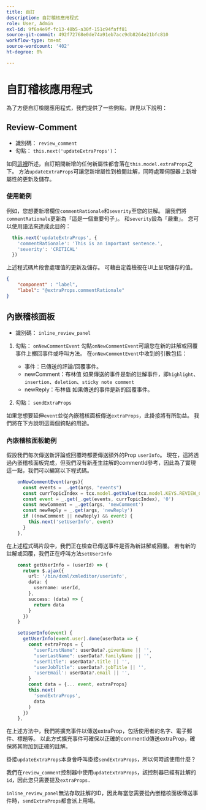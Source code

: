 ```yaml
---
title: 自訂
description: 自訂稽核應用程式
role: User, Admin
exl-id: 9f6a4e9f-fc13-40b5-a30f-151c94faff81
source-git-commit: 492f72768e0de74a91eb7acc9db8264e21bfc810
workflow-type: tm+mt
source-wordcount: '402'
ht-degree: 0%

---
```


# 自訂稽核應用程式

為了方便自訂檢閱應用程式，我們提供了一些鉤點，詳見以下說明：

## Review-Comment

- 識別碼： `review_comment`
- 勾點： `this.next('updateExtraProps')`：

如同[這裡](../../aem_guides_framework/basic-customisation.md)所述，自訂期間新增的任何新屬性都會落在`this.model.extraProps`之下。 方法`updateExtraProps`可讓您新增屬性到檢閱註解，同時處理伺服器上新增屬性的更新及儲存。

### 使用範例

例如，您想要新增欄位`commentRationale`和`severity`至您的註解。
讓我們將`commentRationale`更新為「這是一個重要句子」。 和`severity`設為「嚴重」。
您可以使用語法來達成此目的：

```typescript
  this.next('updateExtraProps', {
    'commentRationale': 'This is an important sentence.',
    'severity': 'CRITICAL'
  })
```

上述程式碼片段會處理值的更新及儲存。 可藉由定義檢視在UI上呈現儲存的值。

```JSON
{
    "component" : "label",
    "label": "@extraProps.commentRationale"
}
```

## 內嵌稽核面板

- 識別碼： `inline_review_panel`

1. 勾點： `onNewCommentEvent`
勾點`onNewCommentEvent`可讓您在新的註解或回覆事件上擲回事件或呼叫方法。
在`onNewCommentEvent`中收到的引數包括：
   - 事件：已傳送的評論/回覆事件。
   - newComment：布林值
如果傳送的事件是新的註解事件，即`highlight`、`insertion`、`deletion`、`sticky note comment`
   - newReply：布林值
如果傳送的事件是新的回覆事件。

2. 勾點： `sendExtraProps`

如果您想要延伸`event`並從內嵌稽核面板傳送`extraProps`，此掛接將有所助益。 我們將在下方說明這兩個鉤點的用途。

### 內嵌稽核面板範例

假設我們每次傳送新評論或回覆時都要傳送額外的Prop `userInfo`。 現在，這將透過內嵌稽核面板完成，但我們沒有新產生註解的commentId參考，因此為了實現這一點，我們可以編寫以下程式碼。

```typescript
    onNewCommentEvent(args){
      const events = _.get(args, "events")
      const currTopicIndex = tcx.model.getValue(tcx.model.KEYS.REVIEW_CURR_TOPIC) || this.getValue('currTopicIndex') || "0"
      const event = _.get(_.get(events, currTopicIndex), '0')
      const newComment = _.get(args, 'newComment')
      const newReply = _.get(args, 'newReply')
      if ((newComment || newReply) && event) {
        this.next('setUserInfo', event)
      }
    },
```

在上述程式碼片段中，我們正在檢查已傳送事件是否為新註解或回覆。 若有新的註解或回覆，我們正在呼叫方法`setUserInfo`

```typescript
    const getUserInfo = (userId) => {
      return $.ajax({
        url: '/bin/dxml/xmleditor/userinfo',
        data: {
          username: userId,
        },
        success: (data) => {
          return data
        }
      })
    }

    setUserInfo(event) {
      getUserInfo(event.user).done(userData => {
        const extraProps = {
          "userFirstName": userData?.givenName || '',
          "userLastName": userData?.familyName || '',
          "userTitle": userData?.title || '',
          "userJobTitle": userData?.jobTitle || '',
          'userEmail': userData?.email || '',
        }
        const data = {... event, extraProps}
        this.next(
          'sendExtraProps',
          data
        )
      })
    },
```

在上述方法中，我們將擴充事件以傳送extraProp，包括使用者的名字、電子郵件、標題等。 以此方式擴充事件可確保以正確的commentId傳送extraProp，確保將其附加到正確的註解。

掛接`updateExtraProps`本身會呼叫掛接`sendExtraProps`，所以何時該使用什麼？

我們在`review_comment`控制器中使用`updateExtraProps`，該控制器已經有註解的`id`，因此您只需要提及`extraProps.`

`inline_review_panel`無法存取註解的ID，因此每當您需要從內嵌稽核面板傳送事件時，`sendExtraProps`都會派上用場。

